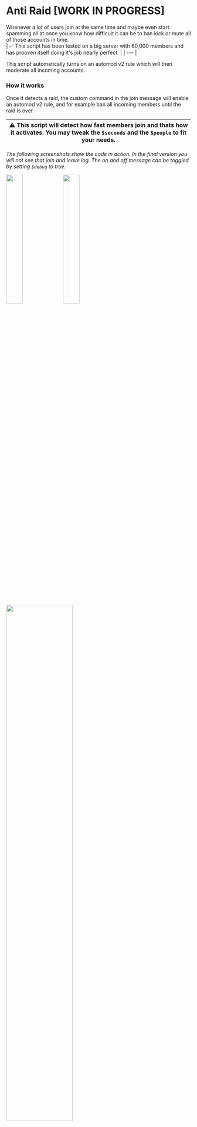 # Anti Raid [WORK IN  PROGRESS]

Whenever a lot of users join at the same time and maybe even start spamming all at once you know how difficult it can be to ban kick or mute all of those accounts in time.  
| ✅ This script has been tested on a big server with 60,000 members and has prooven itself doing it's job nearly perfect. |
| --- |

This script automatically turns on an automod v2 rule which will then moderate all incoming accounts.  

### How it works

Once it detects a raid, the custom command in the join message will enable an automod v2 rule, and for example ban all incoming members until the raid is over.  

| ⚠️ This script will detect how fast members join and thats how it activates. You may tweak the `$seconds` and the `$people` to fit your needs. |
| --- |

*The following screenshots show the code in action. In the final version you will not see that join and leave log. The on and off message can be toggled by setting `$debug` to true.*  

<p float="left">
	<img src="../../../assets/Auto_Moderation/Anti_Raid/antiraid_on.png?raw=true" width="30%" />
	<img src="../../../assets/Auto_Moderation/Anti_Raid/antiraid_off.png?raw=true" width="30%" />
	<img src="../../../assets/Auto_Moderation/Anti_Raid/antiraid_cp.png?raw=true" width="60%" />
</p>


### Setup & Requirements

| ❓ If this sounds too complicated to set up, please watch this video LINKHERE |
| --- |

Trigger|Trigger Type|Code|Dependencies|Custom Command Settings
---|---|---|---|---
❌|Join Message Server|**[Download Link](joinmessage.yag)**|❌|❌

| ❗ You have to additionally set up automod v2 and make sure yagpdb can mute / kick / ban the new members |
| --- |

- Create an automod v2 ruleset and copy the name of that ruleset into `$ruleset`.  
- Turn off the ruleset so it doesn't trigger right away.  
- Add a rule to the ruleset (name doesn't matter)
- Set as trigger `New Member` and as effect `Mute`, `Kick` or `Ban`
- Hit save
- Navigate to your join message (server) and paste in the [code](joinmessage.yag)
- Set up your variables and hit save

**Debug variable:**
```go
{{$debug := false}}{{$channel := .Channel.ID}}
{{/*If $debug is set to true it will output a 'Ruleset enabled' and 'Ruleset disabled' into the join leave log channel. By replacing .Channel.ID with another channel ID you can change where that debug message goes*/}}
```

**Ruleset variable**
```go
{{$ruleset := "placeholder"}}
{{/*Replace placeholder by the name of your automod v2 ruleset. Make sure they are the same or else it will not work!*/}}
```

**Seconds & people variable:**
```go
{{$seconds := 60}}{{$people := 5}}
{{/*This will activate the code if $people (example 5) join within $seconds (example 60)*/}}
```

**Action variable:**
```go
{{$effect := "kick"}}
{{/*You can decide bewteen "kick" "ban" and "mute". You should keep this the same effect as used in automod v2.*/}}
```

If you are not sure if you have set it up correctly or have any questions you can join [the support server](https://discord.gg/4udtcA5), provide a link to your dashboard / control panel, and ask `Black Wolf#0001` to take a look at the anti raid code.  

### Important

**You have to tweak the values to your serversize.  
Pleace decide that on your own, as I cannot guess how many people join how fast normally on your server.  
The default value of 5 people within 60 seconds might be good for small servers bot for big servers a lower seconds value is probably needed.  
Even for large servers I do not reccomend setting the `$people` higher than `5`. I'd only change the `$seconds` or lower the `$people` variable.**  
